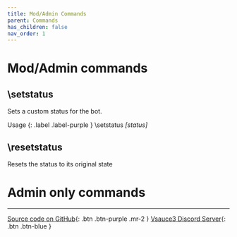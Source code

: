```yaml
---
title: Mod/Admin Commands
parent: Commands
has_children: false
nav_order: 1
---
```


# Mod/Admin commands

## \setstatus
Sets a custom status for the bot.

Usage
{: .label .label-purple }
\setstatus *[status]*

## \resetstatus
Resets the status to its original state

# Admin only commands



* * *

[Source code on GitHub](https://www.github.com/BotSauce/BotSauce){: .btn .btn-purple .mr-2 }
[Vsauce3 Discord Server](https://discord.gg/VRr4hVR){: .btn .btn-blue }
